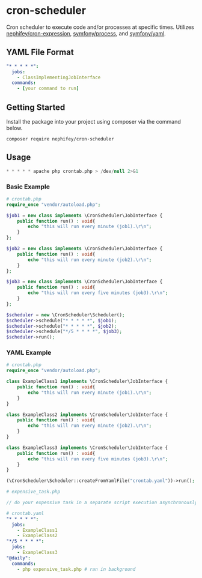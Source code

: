 # cron-scheduler

Cron scheduler to execute code and/or processes at specific times. Utilizes 
[nephifey/cron-expression](https://github.com/nephifey/cron-expression), [symfony/process](https://github.com/symfony/process), and [symfony/yaml](https://github.com/symfony/yaml).

## YAML File Format

```yaml
"* * * * *":
  jobs:
    - ClassImplementingJobInterface
  commands:
    - [your command to run]
```

## Getting Started

Install the package into your project using composer via the command below.

```
composer require nephifey/cron-scheduler
```

## Usage

```php
* * * * * apache php crontab.php > /dev/null 2>&1
```

### Basic Example

```php
# crontab.php
require_once "vendor/autoload.php";

$job1 = new class implements \CronScheduler\JobInterface {
	public function run() : void{
		echo "this will run every minute (job1).\r\n";
	}
};

$job2 = new class implements \CronScheduler\JobInterface {
	public function run() : void{
		echo "this will run every minute (job2).\r\n";
	}
};

$job3 = new class implements \CronScheduler\JobInterface {
	public function run() : void{
		echo "this will run every five minutes (job3).\r\n";
	}
};

$scheduler = new \CronScheduler\Scheduler();
$scheduler->schedule("* * * * *", $job1);
$scheduler->schedule("* * * * *", $job2);
$scheduler->schedule("*/5 * * * *", $job3);
$scheduler->run();
```

### YAML Example

```php
# crontab.php
require_once "vendor/autoload.php";

class ExampleClass1 implements \CronScheduler\JobInterface {
    public function run() : void{
        echo "this will run every minute (job1).\r\n";
    }
}

class ExampleClass2 implements \CronScheduler\JobInterface {
    public function run() : void{
        echo "this will run every minute (job2).\r\n";
    }
}

class ExampleClass3 implements \CronScheduler\JobInterface {
    public function run() : void{
        echo "this will run every five minutes (job3).\r\n";
    }
}

(\CronScheduler\Scheduler::createFromYamlFile("crontab.yaml"))->run();
```

```php
# expensive_task.php

// do your expensive task in a separate script execution asynchronously.
```

```yaml
# crontab.yaml
"* * * * *":
  jobs:
    - ExampleClass1
    - ExampleClass2
"*/5 * * * *":
  jobs:
    - ExampleClass3
"@daily":
  commands:
    - php expensive_task.php # ran in background
```